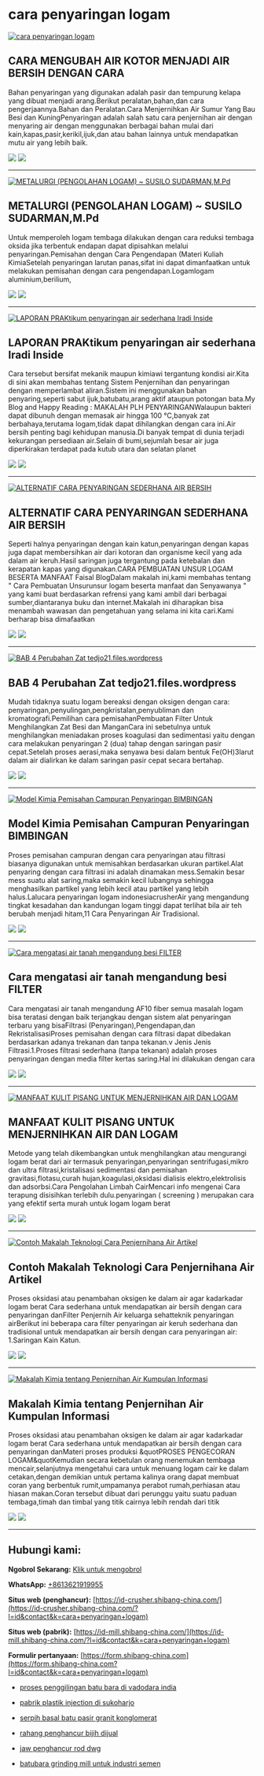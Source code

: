 # cara penyaringan logam

<a href="https://swt.shibang-china.com/?l=id&img&k=cara+penyaringan+logam" target="_blank">![cara penyaringan logam](http://static.shibang-china.com/all-800x300/1065.jpg)</a>

## CARA MENGUBAH AIR KOTOR MENJADI AIR BERSIH DENGAN CARA
Bahan penyaringan yang digunakan adalah pasir dan tempurung kelapa yang dibuat menjadi arang.Berikut peralatan,bahan,dan cara pengerjaannya.Bahan dan Peralatan.Cara Menjernihkan Air Sumur Yang Bau Besi dan KuningPenyaringan adalah salah satu cara penjernihan air dengan menyaring air dengan menggunakan berbagai bahan mulai dari kain,kapas,pasir,kerikil,ijuk,dan atau bahan lainnya untuk mendapatkan mutu air yang lebih baik.


<a href="https://whatsapp.shibangsoft.com/WhatsApp.php" target="_blank" title="WhatsApp">![](http://static.shibang-china.com/icon/whatsapp.png)</a> <a href="https://swt.shibang-china.com/?l=id&icon&k=cara+penyaringan+logam" target="_blank">![](http://static.shibang-china.com/icon/chat-id.png)</a>

---

<a href="https://swt.shibang-china.com/?l=id&img&k=cara+penyaringan+logam" target="_blank">![METALURGI (PENGOLAHAN LOGAM) ~ SUSILO SUDARMAN,M.Pd](http://static.shibang-china.com/all-800x300/1270.jpg)</a>

## METALURGI (PENGOLAHAN LOGAM) ~ SUSILO SUDARMAN,M.Pd
Untuk memperoleh logam tembaga dilakukan dengan cara reduksi tembaga oksida jika terbentuk endapan dapat dipisahkan melalui penyaringan.Pemisahan dengan Cara Pengendapan (Materi Kuliah KimiaSetelah penyaringan larutan panas,sifat ini dapat dimanfaatkan untuk melakukan pemisahan dengan cara pengendapan.Logamlogam aluminium,berilium,


<a href="https://whatsapp.shibangsoft.com/WhatsApp.php" target="_blank" title="WhatsApp">![](http://static.shibang-china.com/icon/whatsapp.png)</a> <a href="https://swt.shibang-china.com/?l=id&icon&k=cara+penyaringan+logam" target="_blank">![](http://static.shibang-china.com/icon/chat-id.png)</a>

---

<a href="https://swt.shibang-china.com/?l=id&img&k=cara+penyaringan+logam" target="_blank">![LAPORAN PRAKtikum penyaringan air sederhana Iradi Inside](http://static.shibang-china.com/all-800x300/1473.jpg)</a>

## LAPORAN PRAKtikum penyaringan air sederhana Iradi Inside
Cara tersebut bersifat mekanik maupun kimiawi tergantung kondisi air.Kita di sini akan membahas tentang Sistem Penjernihan dan penyaringan dengan memperlambat aliran.Sistem ini menggunakan bahan penyaring,seperti sabut ijuk,batubatu,arang aktif ataupun potongan bata.My Blog and Happy Reading : MAKALAH PLH PENYARINGANWalaupun bakteri dapat dibunuh dengan memasak air hingga 100 °C,banyak zat berbahaya,terutama logam,tidak dapat dihilangkan dengan cara ini.Air bersih penting bagi kehidupan manusia.Di banyak tempat di dunia terjadi kekurangan persediaan air.Selain di bumi,sejumlah besar air juga diperkirakan terdapat pada kutub utara dan selatan planet


<a href="https://whatsapp.shibangsoft.com/WhatsApp.php" target="_blank" title="WhatsApp">![](http://static.shibang-china.com/icon/whatsapp.png)</a> <a href="https://swt.shibang-china.com/?l=id&icon&k=cara+penyaringan+logam" target="_blank">![](http://static.shibang-china.com/icon/chat-id.png)</a>

---

<a href="https://swt.shibang-china.com/?l=id&img&k=cara+penyaringan+logam" target="_blank">![ALTERNATIF CARA PENYARINGAN SEDERHANA AIR BERSIH](http://static.shibang-china.com/all-800x300/250.jpg)</a>

## ALTERNATIF CARA PENYARINGAN SEDERHANA AIR BERSIH
Seperti halnya penyaringan dengan kain katun,penyaringan dengan kapas juga dapat membersihkan air dari kotoran dan organisme kecil yang ada dalam air keruh.Hasil saringan juga tergantung pada ketebalan dan kerapatan kapas yang digunakan.CARA PEMBUATAN UNSUR LOGAM BESERTA MANFAAT Faisal BlogDalam makalah ini,kami membahas tentang " Cara Pembuatan Unsurunsur logam beserta manfaat dan Senyawanya " yang kami buat berdasarkan refrensi yang kami ambil dari berbagai sumber,diantaranya buku dan internet.Makalah ini diharapkan bisa menambah wawasan dan pengetahuan yang selama ini kita cari.Kami berharap bisa dimafaatkan


<a href="https://whatsapp.shibangsoft.com/WhatsApp.php" target="_blank" title="WhatsApp">![](http://static.shibang-china.com/icon/whatsapp.png)</a> <a href="https://swt.shibang-china.com/?l=id&icon&k=cara+penyaringan+logam" target="_blank">![](http://static.shibang-china.com/icon/chat-id.png)</a>

---

<a href="https://swt.shibang-china.com/?l=id&img&k=cara+penyaringan+logam" target="_blank">![BAB 4 Perubahan Zat tedjo21.files.wordpress](http://static.shibang-china.com/all-800x300/502.jpg)</a>

## BAB 4 Perubahan Zat tedjo21.files.wordpress
Mudah tidaknya suatu logam bereaksi dengan oksigen dengan cara: penyaringan,penyulingan,pengkristalan,penyubliman dan kromatografi.Pemilihan cara pemisahanPembuatan Filter Untuk Menghilangkan Zat Besi dan ManganCara ini sebetulnya untuk menghilangkan meniadakan proses koagulasi dan sedimentasi yaitu dengan cara melakukan penyaringan 2 (dua) tahap dengan saringan pasir cepat.Setelah proses aerasi,maka senyawa besi dalam bentuk Fe(OH)3larut dalam air dialirkan ke dalam saringan pasir cepat secara bertahap.


<a href="https://whatsapp.shibangsoft.com/WhatsApp.php" target="_blank" title="WhatsApp">![](http://static.shibang-china.com/icon/whatsapp.png)</a> <a href="https://swt.shibang-china.com/?l=id&icon&k=cara+penyaringan+logam" target="_blank">![](http://static.shibang-china.com/icon/chat-id.png)</a>

---

<a href="https://swt.shibang-china.com/?l=id&img&k=cara+penyaringan+logam" target="_blank">![Model Kimia Pemisahan Campuran Penyaringan BIMBINGAN](http://static.shibang-china.com/all-800x300/1321.jpg)</a>

## Model Kimia Pemisahan Campuran Penyaringan BIMBINGAN
Proses pemisahan campuran dengan cara penyaringan atau filtrasi biasanya digunakan untuk memisahkan berdasarkan ukuran partikel.Alat penyaring dengan cara filtrasi ini adalah dinamakan mess.Semakin besar mess suatu alat saring,maka semakin kecil lubangnya sehingga menghasilkan partikel yang lebih kecil atau partikel yang lebih halus.Lalucara penyaringan logam indonesiacrusherAir yang mengandung tingkat kesadahan dan kandungan logam tinggi dapat terlihat bila air teh berubah menjadi hitam,11 Cara Penyaringan Air Tradisional.


<a href="https://whatsapp.shibangsoft.com/WhatsApp.php" target="_blank" title="WhatsApp">![](http://static.shibang-china.com/icon/whatsapp.png)</a> <a href="https://swt.shibang-china.com/?l=id&icon&k=cara+penyaringan+logam" target="_blank">![](http://static.shibang-china.com/icon/chat-id.png)</a>

---

<a href="https://swt.shibang-china.com/?l=id&img&k=cara+penyaringan+logam" target="_blank">![Cara mengatasi air tanah mengandung besi FILTER](http://static.shibang-china.com/all-800x300/998.jpg)</a>

## Cara mengatasi air tanah mengandung besi FILTER
Cara mengatasi air tanah mengandung AF10 fiber semua masalah logam bisa teratasi dengan baik terjangkau dengan sistem alat penyaringan terbaru yang bisaFiltrasi (Penyaringan),Pengendapan,dan RekristalisasiProses pemisahan dengan cara filtrasi dapat dibedakan berdasarkan adanya trekanan dan tanpa tekanan.v Jenis Jenis Filtrasi.1.Proses filtrasi sederhana (tanpa tekanan) adalah proses penyaringan dengan media filter kertas saring.Hal ini dilakukan dengan cara


<a href="https://whatsapp.shibangsoft.com/WhatsApp.php" target="_blank" title="WhatsApp">![](http://static.shibang-china.com/icon/whatsapp.png)</a> <a href="https://swt.shibang-china.com/?l=id&icon&k=cara+penyaringan+logam" target="_blank">![](http://static.shibang-china.com/icon/chat-id.png)</a>

---

<a href="https://swt.shibang-china.com/?l=id&img&k=cara+penyaringan+logam" target="_blank">![MANFAAT KULIT PISANG UNTUK MENJERNIHKAN AIR DAN LOGAM](http://static.shibang-china.com/all-800x300/757.jpg)</a>

## MANFAAT KULIT PISANG UNTUK MENJERNIHKAN AIR DAN LOGAM
Metode yang telah dikembangkan untuk menghilangkan atau mengurangi logam berat dari air termasuk penyaringan,penyaringan sentrifugasi,mikro dan ultra filtrasi,kristalisasi sedimentasi dan pemisahan gravitasi,flotasu,curah hujan,koagulasi,oksidasi dialisis elektro,elektrolisis dan adsorbsi.Cara Pengolahan Limbah CairMencari info mengenai Cara terapung disisihkan terlebih dulu.penyaringan ( screening ) merupakan cara yang efektif serta murah untuk logam logam berat


<a href="https://whatsapp.shibangsoft.com/WhatsApp.php" target="_blank" title="WhatsApp">![](http://static.shibang-china.com/icon/whatsapp.png)</a> <a href="https://swt.shibang-china.com/?l=id&icon&k=cara+penyaringan+logam" target="_blank">![](http://static.shibang-china.com/icon/chat-id.png)</a>

---

<a href="https://swt.shibang-china.com/?l=id&img&k=cara+penyaringan+logam" target="_blank">![Contoh Makalah Teknologi Cara Penjernihana Air Artikel](http://static.shibang-china.com/all-800x300/553.jpg)</a>

## Contoh Makalah Teknologi Cara Penjernihana Air Artikel
Proses oksidasi atau penambahan oksigen ke dalam air agar kadarkadar logam berat Cara sederhana untuk mendapatkan air bersih dengan cara penyaringan danFilter Penjernih Air keluarga sehatteknik penyaringan airBerikut ini beberapa cara filter penyaringan air keruh sederhana dan tradisional untuk mendapatkan air bersih dengan cara penyaringan air: 1.Saringan Kain Katun.


<a href="https://whatsapp.shibangsoft.com/WhatsApp.php" target="_blank" title="WhatsApp">![](http://static.shibang-china.com/icon/whatsapp.png)</a> <a href="https://swt.shibang-china.com/?l=id&icon&k=cara+penyaringan+logam" target="_blank">![](http://static.shibang-china.com/icon/chat-id.png)</a>

---

<a href="https://swt.shibang-china.com/?l=id&img&k=cara+penyaringan+logam" target="_blank">![Makalah Kimia tentang Penjernihan Air Kumpulan Informasi](http://static.shibang-china.com/all-800x300/955.jpg)</a>

## Makalah Kimia tentang Penjernihan Air Kumpulan Informasi
Proses oksidasi atau penambahan oksigen ke dalam air agar kadarkadar logam berat Cara sederhana untuk mendapatkan air bersih dengan cara penyaringan danMateri proses produksi &quotPROSES PENGECORAN LOGAM&quotKemudian secara kebetulan orang menemukan tembaga mencair,selanjutnya mengetahui cara untuk menuang logam cair ke dalam cetakan,dengan demikian untuk pertama kalinya orang dapat membuat coran yang berbentuk rumit,umpamanya perabot rumah,perhiasan atau hiasan makan.Coran tersebut dibuat dari perunggu yaitu suatu paduan tembaga,timah dan timbal yang titik cairnya lebih rendah dari titik


<a href="https://whatsapp.shibangsoft.com/WhatsApp.php" target="_blank" title="WhatsApp">![](http://static.shibang-china.com/icon/whatsapp.png)</a> <a href="https://swt.shibang-china.com/?l=id&icon&k=cara+penyaringan+logam" target="_blank">![](http://static.shibang-china.com/icon/chat-id.png)</a>

---
## Hubungi kami:

**Ngobrol Sekarang:** [Klik untuk mengobrol](https://swt.shibang-china.com?l=id&contact&k=cara+penyaringan+logam)

**WhatsApp:**  [+8613621919955](https://whatsapp.shibangsoft.com/WhatsApp.php)

**Situs web (penghancur):** [https://id-crusher.shibang-china.com/](https://id-crusher.shibang-china.com/?l=id&contact&k=cara+penyaringan+logam)

**Situs web (pabrik):** [https://id-mill.shibang-china.com/](https://id-mill.shibang-china.com/?l=id&contact&k=cara+penyaringan+logam)

**Formulir pertanyaan:** [https://form.shibang-china.com](https://form.shibang-china.com?l=id&contact&k=cara+penyaringan+logam)

* [proses penggilingan batu bara di vadodara india](../31/proses%20penggilingan%20batu%20bara%20di%20vadodara%20india.md)

* [pabrik plastik injection di sukoharjo](../40/pabrik%20plastik%20injection%20di%20sukoharjo.md)

* [serpih basal batu pasir granit konglomerat](../31/serpih%20basal%20batu%20pasir%20granit%20konglomerat.md)

* [rahang penghancur bijih dijual](../38/rahang%20penghancur%20bijih%20dijual.md)

* [jaw penghancur rod dwg](../31/jaw%20penghancur%20rod%20dwg.md)

* [batubara grinding mill untuk industri semen](../38/batubara%20grinding%20mill%20untuk%20industri%20semen.md)